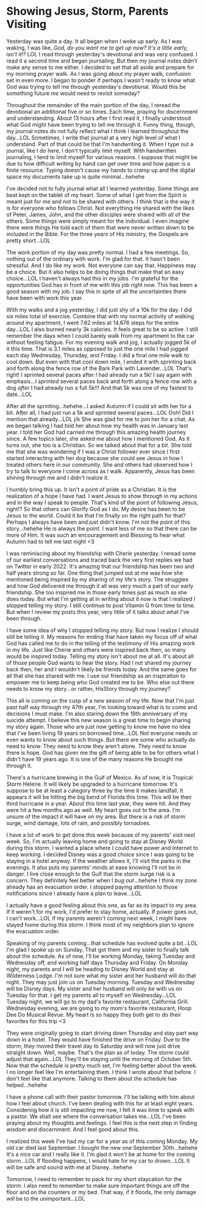 # Showing Jesus, Storm, Parents Visiting

Yesterday was quite a day. It all began when I woke up early. As I was waking, I was like, *God, do you want me to get up now? It's a little early, isn't it!?* LOL I read through yesterday's devotional and was very confused. I read it a second time and began journaling. But then my journal notes didn't make any sense to me either. I decided to set that all aside and prepare for my morning prayer walk. As I was going about my prayer walk, confusion set in even more. I began to ponder if perhaps I wasn't ready to know what God was trying to tell me through yesterday's devotional. Would this be something future *me* would need to revisit someday?

Throughout the remainder of the main portion of the day, I reread the devotional an additional five or so times. Each time, praying for discernment and understanding. About 13 hours after I first read it, I finally understood what God might have been trying to tell me through it. Funny thing, though, my journal notes do not fully reflect what I think I learned throughout the day...LOL Sometimes, I write that journal at a very high level of what I understand. Part of that could be that I'm handwriting it. When I type out a journal, like I do here, I don't typically limit myself. With handwritten journaling, I tend to limit myself for various reasons. I suppose that might be due to how difficult writing by hand can get over time and how paper is a finite resource. Typing doesn't cause my hands to cramp up and the digital space my documents take up is quite minimal...hehehe

I've decided not to fully journal what all I learned yesterday. Some things are best kept on the tablet of my heart. Some of what I get from the Spirit is meant just for me and not to be shared with others. I think that is the way it is for everyone who follows Christ. Not everything He shared with the likes of Peter, James, John, and the other disciples were shared with all of the others. Some things were simply meant for the individual. I even imagine there were things He told each of them that were never written down to be included in the Bible. For the three years of His ministry, the Gospels are pretty short...LOL

The work portion of my day was pretty normal. I had a few meetings. So, nothing out of the ordinary with work. I'm glad for that. It hasn't been stressful. And I do like my work. Not everyone can say that. Happiness may be a choice. But it also helps to be doing things that make that an easy choice...LOL I haven't always had this in my jobs. I'm grateful for the opportunities God has in front of me with this job right now. This has been a good season with my job. I say this in spite of all the uncertainties there have been with work this year.

With my walks and a jog yesterday, I did just shy of a 10k for the day. I did six miles total of exercise. Combine that with my normal activity of walking around my apartment, I went 7.62 miles at 14,676 steps for the entire day...LOL I also burned nearly 3k calories. It feels great to be so active. I still remember the days when I could barely walk from my apartment to the car without feeling fatigue. For my evening walk and jog, I actually jogged 5k of it this time. That is 3.1 miles as opposed to just the one mile I had jogged each day Wednesday, Thursday, and Friday. I did a final one mile walk to cool down. But even with that cool down mile, I ended it with sprinting back and forth along the fence row of the Bark Park with Lavender...LOL That's right! I sprinted several paces after I had already run a 5k! I say again with emphasis...I *sprinted* several paces back and forth along a fence row with a dog *after* I had already run a full 5k!!! And that 5k was one of my fastest to date...LOL

After all the sprinting...hehehe...I asked Autumn if I could sit with her for a bit. After all, I had just run a 5k and sprinted several paces...LOL Ooh! Did I mention that already...LOL j/k She was glad for me to join her for a chat. As we began talking I had told her about how my health was in January last year. I told her God had carried me through this amazing health journey since. A few topics later, she asked me about how I mentioned God. As it turns out, she too is a Christian. So we talked about that for a bit. She told me that she was wondering if I was a Christ follower ever since I first started interacting with her dog because she could see Jesus in how I treated others here in our community. She and others had observed how I try to talk to everyone I come across as I walk. Apparently, Jesus has been shining through me and I didn't realize it.

I humbly bring this up. It isn't a point of pride as a Christian. It is the realization of a hope I have had. I want Jesus to show through in my actions and in the way I speak to people. That's kind of the point of following Jesus, right!? So that others can Glorify God as I do. My desire has been to be Jesus to the world. Could it be that I'm finally on the right path for that? Perhaps I always have been and just didn't know. I'm not the point of this story...hehehe He is always the point. I want less of me so that there can be more of Him. It was such an encouragement and Blessing to hear what Autumn had to tell me last night <3

I was reminiscing about my friendship with Cherie yesterday. I reread some of our earliest conversations and traced back the very first replies we had on Twitter in early 2022. It's amazing that our friendship has been two and half years strong so far. One thing that jumped out at me was how she mentioned being inspired by my sharing of my life's story. The struggles and how God delivered me through it all was very much a part of our early friendship. She too inspired me in those early times just as much as she does today. But what I'm getting at in writing about it now is that I realized I stopped telling my story. I still continue to post Vitamin G from time to time. But when I review my posts this year, very little of it talks about what I've been through.

I have some idea of why I stopped telling my story. But now I realize I should still be telling it. My reasons for ending that have taken my focus off of what God has called me to do in the telling of the testimony of His amazing work in my life. Just like Cherie and others were inspired back then, so many would be inspired today. Telling my story isn't about me at all. It's about all of those people God wants to hear the story. Had I not shared my journey back then, her and I wouldn't likely be friends today. And the same goes for all that she has shared with me. I use our friendship as an inspiration to empower me to keep being who God created me to be. Who else out there needs to know my story...or rather, HisStory through my journey?

This all is coming on the cusp of a new season of my life. Now that I'm just past half way through my 47th year, I'm looking toward what is to come and decisions I must make. I'm also staring down the 19th anniversary of my suicide attempt. I believe this new season is a great time to begin sharing my story again. Those who are just now getting to know me have no idea that I've been living 19 years on borrowed time...LOL Not everyone needs or even wants to know about such things. But there are some who actually do need to know. They need to know they aren't alone. They need to know there is hope. God has given me the gift of being able to be for others what I didn't have 19 years ago. It is one of the many reasons He brought me through it.

There's a hurricane brewing in the Gulf of Mexico. As of now, it is Tropical Storm Helene. It will likely be upgraded to a hurricane tomorrow. It's suppose to be at least a category three by the time it makes landfall. It appears it will be hitting the big bend of Florida this time. This will be their third hurricane in a year. About this time last year, they were hit. And they were hit a few months ago as well. My heart goes out to the area. I'm unsure of the impact it will have on my area. But there is a risk of storm surge, wind damage, lots of rain, and possibly tornadoes.

I have a lot of work to get done this week because of my parents' visit next week. So, I'm actually leaving home and going to stay at Disney World during this storm. I wanted a place where I could have power and Internet to keep working. I decided Disney was a good choice since I was going to be staying in a hotel anyway. If the weather allows it, I'll visit the parks in the evenings. It also puts my parents' minds at ease knowing I'll not be in danger. I live close enough to the Gulf that the storm surge risk is a concern. They definitely feel better when I *bug out*...hehehe I think my *zone* already has an evacuation order. I stopped paying attention to those notifications since I already have a plan to leave...LOL

I actually have a good feeling about this one, as far as its impact to my area. If it weren't for my work, I'd prefer to stay home, actually. If power goes out, I can't work...LOL If my parents weren't coming next week, I might have stayed home during this storm. I think most of my neighbors plan to ignore the evacuation order.

Speaking of my parents coming...that schedule has evolved quite a bit...LOL I'm glad I spoke up on Sunday. That got them and my sister to finally talk about the schedule. As of now, I'll be working Monday, taking Tuesday and Wednesday off, and working half days Thursday and Friday. On Monday night, my parents and I will be heading to Disney World and stay at Wilderness Lodge. I'm not sure what my sister and her husband will do that night. They may just join us on Tuesday morning. Tuesday and Wednesday will be Disney days. My sister and her husband will only be with us on Tuesday for that. I get my parents all to myself on Wednesday...LOL Tuesday night, we will go to my dad's favorite restaurant, California Grill. Wednesday evening, we are going to my mom's favorite restaurant, Hoop Dee Do Musical Revue. My heart is so happy they both get to do their favorites for this trip <3

They were originally going to start driving down Thursday and stay part way down in a hotel. They would have finished the drive on Friday. Due to the storm, they moved their travel day to Saturday and will now just drive straight down. Well, maybe. That's the plan as of today. The storm could adjust that again...LOL They'll be staying until the morning of October 5th. Now that the schedule is pretty much set, I'm feeling better about the week. I no longer feel like I'm entertaining them. I think I wrote about that before. I don't feel like that anymore. Talking to them about the schedule has helped...hehehe

I have a phone call with their pastor tomorrow. I'll be talking with him about how I feel about church. I've been dealing with this for at least eight years. Considering how it is still impacting me now, I felt it was time to speak with a pastor. We shall see where the conversation takes me...LOL I've been praying about my thoughts and feelings. I feel this is the next step in finding wisdom and discernment. And I feel good about this.

I realized this week I've had my car for a year as of this coming Monday. My old car died last September. I bought the new one September 30th...hehehe It's a nice car and I really like it. I'm glad it won't be at home for the coming storm...LOL If flooding happens, I would hate for my car to drown...LOL It will be safe and sound with me at Disney...hehehe

Tomorrow, I need to remember to pack for my short staycation for the storm. I also need to remember to make sure important things are off the floor and on the counters or my bed. That way, if it floods, the only damage will be to the unimportant...LOL